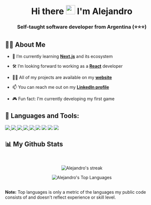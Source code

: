 <!--<a href="#"><img width="100%" height="auto" src="https://media.giphy.com/media/f3iwJFOVOwuy7K6FFw/giphy.gif" height="175px"/></a> -->

<h1 align="center">Hi there <img src="https://raw.githubusercontent.com/MartinHeinz/MartinHeinz/master/wave.gif" width="30px"> I'm Alejandro</h1>
<h3 align="center">Self-taught software developer from Argentina (⭐️⭐️⭐️)</h3>

## 🙋‍♂️ About Me

- 🌱 I’m currently learning **[Next.js](https://nextjs.org/)** and its ecosystem

- 🛠 I’m looking forward to working as a **[React](https://reactjs.org/)** developer

- 👨‍💻 All of my projects are available on my **[website](https://alejandro-cardozo.netlify.app/portfolio)**

- 📫 You can reach me out on my **[LinkedIn profile](https://www.linkedin.com/in/alejandro-cardozo/)**

- 🎮 Fun fact: I'm currently developing my first game

## 🚀 Languages and Tools:

<p align="left">

<a href="https://www.w3.org/html/" target="_blank"> <img src="https://img.icons8.com/color/48/000000/html-5.png"/> </a>
<a href="https://www.w3schools.com/css/" target="_blank"> <img src="https://img.icons8.com/color/48/000000/css3.png"/> </a>
<a href="https://developer.mozilla.org/en-US/docs/Web/JavaScript" target="_blank"> <img src="https://img.icons8.com/color/48/000000/javascript.png"/> </a>
<a href="https://reactjs.org/" target="_blank"> <img src="https://img.icons8.com/color/48/000000/react-native.png"/> </a>
<a href="https://redux.js.org/" target="_blank"> <img src="https://img.icons8.com/color/48/000000/redux.png"/> </a>
<a href="https://www.typescriptlang.org/" target="_blank"><img src="https://img.icons8.com/color/48/000000/typescript.png"/></a>
<a href="https://nodejs.org/en/" target="_blank"><img src="https://img.icons8.com/fluency/48/node-js.png"/></a>
<a href="https://www.mongodb.com/" target="_blank"><img src="https://img.icons8.com/color/48/000000/mongodb.png"/></a>
<a href="https://git-scm.com/" target="_blank"> <img src="https://img.icons8.com/color/48/000000/git.png"/> </a>

</p>

## 📊 My Github Stats
<br/>

<p align="center">
    <a>
        <img title="🔥 Get streak stats for your profile at git.io/streak-stats" alt="Alejandro's streak" src="https://github-readme-stats.vercel.app/api?username=Alejandro-cardozo&show_icons=true&theme=react"/>
    </a>


<p align="center">
    <a>
        <img alt="Alejandro's Top Languages" src="https://github-readme-stats.vercel.app/api/top-langs/?username=alejandro-cardozo&langs_count=8&count_private=true&layout=compact&theme=react&hide_border=true&bg_color=0D1117" />
    </a>
</p>
  <br/>
  <b>Note:</b> Top languages is only a metric of the languages my public code consists of and doesn't reflect experience or skill level.

